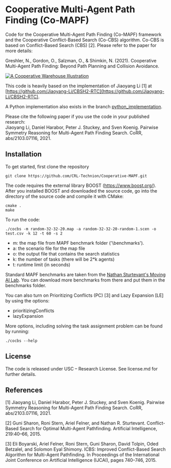 # Cooperative Multi-Agent Path Finding (Co-MAPF)
Code for the Cooperative Multi-Agent Path Finding (Co-MAPF) framework and the Cooperative Conflict-Based Search (Co-CBS) algorithm.
Co-CBS is based on Conflict-Based Search (CBS) [2].
Please refer to the paper for more details:

Greshler, N., Gordon, O., Salzman, O., & Shimkin, N. (2021). Cooperative Multi-Agent Path Finding: Beyond Path Planning and Collision Avoidance.

[![A Cooperative Warehouse Illustration](warehouse_illustration.png?raw=true "A Cooperative Warehouse Illustration")](https://drive.google.com/file/d/15o0r0-9m2DEK72Ef7LOFgfS-SoU13VYC/view?usp=sharing)

This code is heavily based on the implementation of Jiaoyang Li [1] at [https://github.com/Jiaoyang-Li/CBSH2-RTC](https://github.com/Jiaoyang-Li/CBSH2-RTC).

A Python implementation also exists in the branch [python_implementation](https://github.com/CRL-Technion/Cooperative-MAPF/tree/python_implementation).
 
 
Please cite the following paper if you use the code in your published research:  
Jiaoyang Li, Daniel Harabor, Peter J. Stuckey, and Sven Koenig. 
Pairwise Symmetry Reasoning for Multi-Agent Path Finding Search.
CoRR, abs/2103.07116, 2021.

 
 ## Installation
 To get started, first clone the repository
```
git clone https://github.com/CRL-Technion/Cooperative-MAPF.git
```
The code requires the external library BOOST (https://www.boost.org/). After you installed BOOST and downloaded the source code, go into the directory of the source code and compile it with CMake: 
```
cmake .
make
```

To run the code:
```
./cocbs -m random-32-32-20.map -a random-32-32-20-random-1.scen -o test.csv -k 12 -t 60 -s 2
```

- m: the map file from MAPF benchmark folder ('\benchmarks').
- a: the scenario file for the map file
- o: the output file that contains the search statistics
- k: the number of tasks (there will be 2*k agents)
- t: runtime limit (in seconds)

Standard MAPF benchmarks are taken from the [Nathan Sturtevant's Moving AI Lab](https://movingai.com/benchmarks/mapf.html).
You can download more benchmarks from there and put them in the benchmarks folder.

You can also turn on Prioritizing Conflicts (PC) [3] and Lazy Expansion [LE] by using the options:
- prioritizingConflicts
- lazyExpansion

More options, including solving the task assignment problem can be found by running:

```
./cocbs --help
```

## License
The code is released under USC – Research License. See license.md for further details.

## References

[1] Jiaoyang Li, Daniel Harabor, Peter J. Stuckey, and Sven Koenig. 
Pairwise Symmetry Reasoning for Multi-Agent Path Finding Search.
CoRR, abs/2103.07116, 2021.

[2] Guni Sharon, Roni Stern, Ariel Felner, and Nathan R. Sturtevant.
Conflict-Based Search for Optimal Multi-Agent Pathfinding.
Artificial Intelligence, 219:40–66, 2015.

[3] Eli Boyarski, Ariel  Felner, Roni Stern, Guni Sharon, David Tolpin, Oded Betzalel, and Solomon Eyal Shimony.
ICBS: Improved Conflict-Based Search Algorithm for Multi-Agent Pathfinding. 
In Proceedings of the International Joint Conference on Artificial Intelligence (IJCAI), pages 740–746, 2015.
